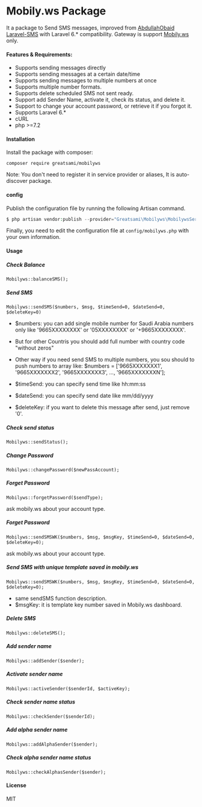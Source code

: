 # Mobily.ws Package
It a package to Send SMS messages, improved from [AbdullahObaid Laravel-SMS](https://github.com/AbdullahObaid/Laravel-SMS) with Laravel 6.* compatibility.
Gateway is support [Mobily.ws](https://www.mobily.ws/) only.   

#### Features & Requirements:
* Supports sending messages directly
* Supports sending messages at a certain date/time
* Supports sending messages to multiple numbers at once
* Supports multiple number formats.
* Supports delete scheduled SMS not sent ready.
* Support add Sender Name, activate it, check its status, and delete it.
* Support to change your account password, or retrieve it if you forgot it.
* Supports Laravel 6.*
* cURL 
* php >=7.2

#### Installation
Install the package with composer:

`composer require greatsami/mobilyws`

Note: You don\'t need to register it in service provider or aliases, It is auto-discover package.

#### config
Publish the configuration file by running the following Artisan command.

```php
$ php artisan vendor:publish --provider="Greatsami\Mobilyws\MobilywsServiceProvider"
```
Finally, you need to edit the configuration file at  `config/mobilyws.php` with your own information.

#### Usage

##### Check Balance
`Mobilyws::balanceSMS();`

##### Send SMS
`Mobilyws::sendSMS($numbers, $msg, $timeSend=0, $dateSend=0, $deleteKey=0)`

* $numbers: you can add single mobile number for Saudi Arabia numbers only like '9665XXXXXXXX' or '05XXXXXXXX' or '+9665XXXXXXXX'.

* But for other Countris you should add full number with country code "without zeros"

* Other way if you need send SMS to multiple numbers, you sou should to push numbers to array like:
$numbers = ['9665XXXXXXX1', '9665XXXXXXX2', '9665XXXXXXX3', ..., '9665XXXXXXXN'];

* $timeSend: you can specify send time like hh:mm:ss
* $dateSend: you can specify send date like mm/dd/yyyy
* $deleteKey: if you want to delete this message after send, just remove '0'.

##### Check send status
`Mobilyws::sendStatus();`

##### Change Password
`Mobilyws::changePassword($newPassAccount);`

##### Forget Password
`Mobilyws::forgetPassword($sendType);`

ask mobily.ws about your account type.


##### Forget Password
`Mobilyws::sendSMSWK($numbers, $msg, $msgKey, $timeSend=0, $dateSend=0, $deleteKey=0);`

ask mobily.ws about your account type.


##### Send SMS with unique template saved in mobily.ws
`Mobilyws::sendSMSWK($numbers, $msg, $msgKey, $timeSend=0, $dateSend=0, $deleteKey=0);`

* same sendSMS function description.
* $msgKey: it is template key number saved in Mobily.ws dashboard.

##### Delete SMS
`Mobilyws::deleteSMS();`

##### Add sender name
`Mobilyws::addSender($sender);`

##### Activate sender name
`Mobilyws::activeSender($senderId, $activeKey);`

##### Check sender name status
`Mobilyws::checkSender($senderId);`

##### Add alpha sender name
`Mobilyws::addAlphaSender($sender);`

##### Check alpha sender name status
`Mobilyws::checkAlphasSender($sender);`


#### License
MIT
